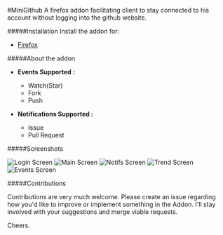 #MiniGithub
A firefox addon facilitating client to stay connected to his account without logging into the github website.

#####Installation
Install the addon for:
* [Firefox](https://addons.mozilla.org/addon/minigithub/)


#####About the addon

* **Events Supported :**
  * Watch(Star)
  * Fork
  * Push

* **Notifications Supported :**
  * Issue
  * Pull Request

#####Screenshots

![Login Screen](screenshots/login.png)
![Main Screen](screenshots/mainmenu.png)
![Notifs Screen](screenshots/notifs.png)
![Trend Screen](screenshots/trending.png)
![Events Screen](screenshots/events.png)

#####Contributions

Contributions are very much welcome. Please create an issue regarding how you'd like to improve or implement something in the Addon. I'll stay involved with your suggestions and merge viable requests.

Cheers.
